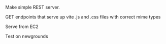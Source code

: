 Make simple REST server.

GET endpoints that serve up vite .js and .css files with correct mime types

Serve from EC2

Test on newgrounds

